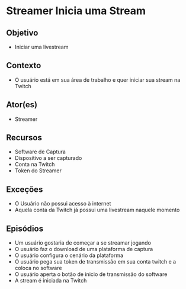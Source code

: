 # Streamer Inicia uma Stream

## Objetivo
* Iniciar uma livestream

## Contexto
* O usuário está em sua área de trabalho e quer iniciar sua stream na Twitch

## Ator(es)
* Streamer

## Recursos
* Software de Captura
* Dispositivo a ser capturado
* Conta na Twitch
* Token do Streamer

## Exceções
* O Usuário não possui acesso à internet
* Aquela conta da Twitch já possui uma livestream naquele momento

## Episódios
* Um usuário gostaria de começar a se streamar jogando
* O usuário faz o download de uma plataforma de captura
* O usuário configura o cenário da plataforma
* O usuário pega sua token de transmissão em sua conta twitch e a coloca no software
* O usuário aperta o botão de inicio de transmissão do software
* A stream é iniciada na Twitch